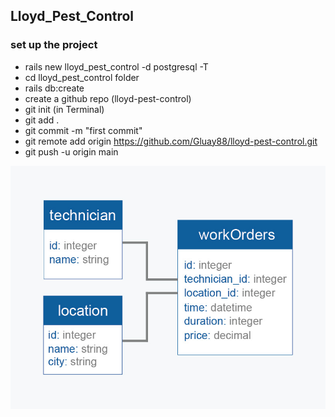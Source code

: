 ## Lloyd_Pest_Control
### set up the project
- rails new lloyd_pest_control -d postgresql -T
- cd lloyd_pest_control folder
- rails db:create
- create a github repo (lloyd-pest-control)
- git init (in Terminal)
- git add .
- git commit -m "first commit"
- git remote add origin https://github.com/Gluay88/lloyd-pest-control.git
- git push -u origin main

![Association](./app/assets/images/table-data.jpg)
